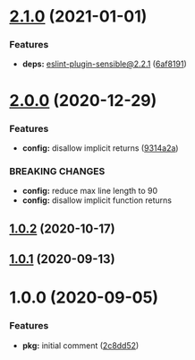 # [2.1.0](https://github.com/esatterwhite/eslint-config-codedependant/compare/v2.0.0...v2.1.0) (2021-01-01)


### Features

* **deps:** eslint-plugin-sensible@2.2.1 ([6af8191](https://github.com/esatterwhite/eslint-config-codedependant/commit/6af8191af80d66e89666b6ce7a310af3c5844f17))

# [2.0.0](https://github.com/esatterwhite/eslint-config-codedependant/compare/v1.0.2...v2.0.0) (2020-12-29)


### Features

* **config:** disallow implicit returns ([9314a2a](https://github.com/esatterwhite/eslint-config-codedependant/commit/9314a2ae06fce4e50962f7188398275d0c4c38f2))


### BREAKING CHANGES

* **config:** reduce max line length to 90
* **config:** disallow implicit function returns

## [1.0.2](https://github.com/esatterwhite/eslint-config-codedependant/compare/v1.0.1...v1.0.2) (2020-10-17)

## [1.0.1](https://github.com/esatterwhite/eslint-config-codedependant/compare/v1.0.0...v1.0.1) (2020-09-13)

# 1.0.0 (2020-09-05)


### Features

* **pkg:** initial comment ([2c8dd52](https://github.com/esatterwhite/eslint-config-codedependant/commit/2c8dd52694c9322a3f2f9283fe67d2df8a6b2d80))
